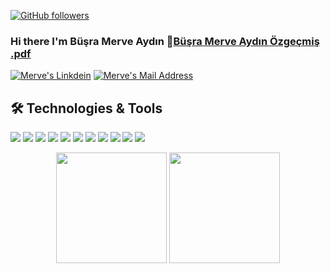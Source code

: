 


[![GitHub followers](https://img.shields.io/github/followers/busramerveaydn?style=social)](https://github.com/busramerveaydn?tab=followers)

### Hi there I'm Büşra Merve Aydın 👋[Büşra Merve Aydın Özgeçmiş .pdf](https://github.com/busramerveaydn/busramerveaydn/files/9387029/Busra.Merve.Aydin.Ozgecmis.pdf)



<a href="https://www.linkedin.com/in/busramerveaydin/" target="_blank" rel="nofollow"><img alt="Merve's Linkdein" src="https://img.shields.io/badge/LinkedIn-0077B5?style=for-the-badge&logo=linkedin&logoColor=white" /></a>
<a href="mailto:busramerveaydn@gmail.com" target="_blank" rel="nofollow"><img alt="Merve's Mail Address" src="https://img.shields.io/badge/Gmail-D14836?style=for-the-badge&logo=gmail&logoColor=white" /></a>



## 🛠 Technologies & Tools 

<img src="https://img.shields.io/badge/C++-black?style=for-the-badge&logo=C++&logoColor=white"></img>
<img src="https://img.shields.io/badge/Python-black?style=for-the-badge&logo=Python&logoColor=white"><img/>
<img src="https://img.shields.io/badge/Java-black?style=for-the-badge&logo=java&logoColor=white%22%3E"></img>
<img src="https://img.shields.io/badge/JavaScript-black?style=for-the-badge&logo=javascript&logoColor=F7DF1E"></img>
<img src="https://img.shields.io/badge/C-black?style=for-the-badge&logo=C&logoColor=white"></img>
<img src="https://img.shields.io/badge/SpringBoot-black?style=for-the-badge&logo=SpringBoot&logoColor=white"></img>
<img src="https://img.shields.io/badge/React-black?style=for-the-badge&logo=React&logoColor=white"></img>
<img src="https://img.shields.io/badge/C%23-black?style=for-the-badge&logo=c-sharp&logoColor=white"></img>
<img src="https://img.shields.io/badge/PostgreSQL-black?style=for-the-badge&logo=PostgreSQL&logoColor=white"></img>
<img src="https://img.shields.io/badge/GitHub-black?style=for-the-badge&logo=github&logoColor=white"></img>
<img src="https://img.shields.io/badge/ASP.Net-black?style=for-the-badge&logo=dotnet&logoColor=white"></img>


<div align="center" height=100>
 <img height=177  src="https://github-readme-stats.vercel.app/api?username=busramerveaydn&show_icons=true&theme=white">
 <img height=177  src="https://github-readme-stats.vercel.app/api/top-langs/?username=busramerveaydn&theme=white&layout=compact">

</div>


